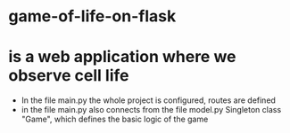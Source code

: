 # game-of-life-on-flask
# is a web application where we observe cell life
* In the file main.py the whole project is configured, routes are defined
* in the file main.py also connects from the file model.py Singleton class "Game", which defines the basic logic of the game
